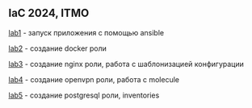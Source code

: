 ## IaC 2024, ITMO

[lab1](lab1/README.md) - запуск приложения с помощью ansible

[lab2](lab2/README.md) - создание docker роли

[lab3](lab3/README.md) - создание nginx роли, работа с шаблонизацией конфигурации 

[lab4](lab4/README.md) - создание openvpn роли, работа с molecule

[lab5](lab5/README.md) - создание postgresql роли, inventories